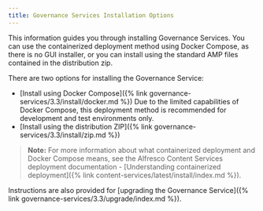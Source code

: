 ```yaml
---
title: Governance Services Installation Options
---
```


This information guides you through installing Governance Services. You can use the containerized deployment method using Docker Compose, as there is no GUI installer, or you can install using the standard AMP files contained in the distribution zip.

There are two options for installing the Governance Service:

* [Install using Docker Compose]({% link governance-services/3.3/install/docker.md %}) Due to the limited capabilities of Docker Compose, this deployment method is recommended for development and test environments only.
* [Install using the distribution ZIP]({% link governance-services/3.3/install/zip.md %})

>**Note:** For more information about what containerized deployment and Docker Compose means, see the Alfresco Content Services deployment documentation - [Understanding containerized deployment]({% link content-services/latest/install/index.md %}).

Instructions are also provided for [upgrading the Governance Service]({% link governance-services/3.3/upgrade/index.md %}).
